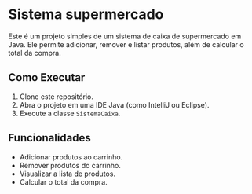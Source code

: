 # Sistema supermercado

Este é um projeto simples de um sistema de caixa de supermercado em Java. Ele permite adicionar, remover e listar produtos, além de calcular o total da compra.

## Como Executar
1. Clone este repositório.
2. Abra o projeto em uma IDE Java (como IntelliJ ou Eclipse).
3. Execute a classe `SistemaCaixa`.

## Funcionalidades
- Adicionar produtos ao carrinho.
- Remover produtos do carrinho.
- Visualizar a lista de produtos.
- Calcular o total da compra.